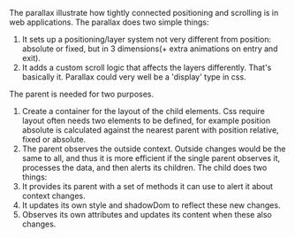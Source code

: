 The parallax illustrate how tightly connected positioning and scrolling is in web applications. 
The parallax does two simple things:
 1. It sets up a positioning/layer system not very different from position: 
absolute or fixed, but in 3 dimensions(+ extra animations on entry and exit). 
2. It adds a custom scroll logic that affects the layers differently. That's basically it. Parallax could very well be a 'display' type in css.

The parent is needed for two purposes.
1. Create a container for the layout of the child elements. Css require layout often needs two elements to be defined, for example position absolute is calculated against the nearest parent with position relative, fixed or absolute.
2. The parent observes the outside context. Outside changes would be the same to all, and thus it is more efficient if the single parent observes it, processes the data, and then alerts its children.
The child does two things:
1. It provides its parent with a set of methods it can use to alert it about context changes.
2. It updates its own style and shadowDom to reflect these new changes.
3. Observes its own attributes and updates its content when these also changes.



